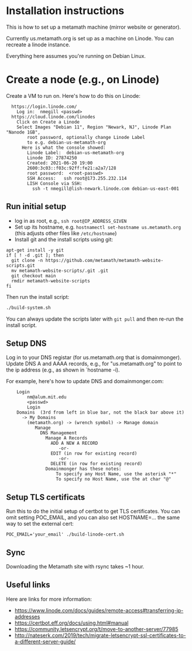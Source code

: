 # Installation instructions

This is how to set up a metamath machine (mirror website or generator).

Currently us.metamath.org is set up as a machine on Linode.
You can recreate a linode instance.

Everything here assumes you're running on Debian Linux.

# Create a node (e.g., on Linode)

Create a VM to run on. Here's how to do this on Linode:

~~~~
  https://login.linode.com/
    Log in:  nmegill <passwd>
  https://cloud.linode.com/linodes
    Click on Create a Linode
    Select Images "Debian 11", Region "Newark, NJ", Linode Plan "Nanode 1GB",
        root password, optionally change Linode Label
        to e.g. debian-us-metamath-org
      Here is what the console showed:
        Linode Label:  debian-us-metamath-org
        Linode ID: 27874250
        Created: 2021-06-20 19:00
        2600:3c03::f03c:92ff:fe21:a2a7/128
        root password:  <root-passwd>
        SSH Access:   ssh root@173.255.232.114
        LISH Console via SSH:
          ssh -t nmegill@lish-newark.linode.com debian-us-east-001
~~~~


## Run initial setup

* log in as root, e.g., `ssh root@IP_ADDRESS_GIVEN`
* Set up its hostname, e.g. `hostnamectl set-hostname us.metamath.org`
  (this adjusts other files like `/etc/hostname`)
* Install git and the install scripts using git:

~~~~
apt-get install -y git
if [ ! -d .git ]; then
  git clone -n https://github.com/metamath/metamath-website-scripts.git
  mv metamath-website-scripts/.git .git
  git checkout main
  rmdir metamath-website-scripts
fi
~~~~

Then run the install script:

~~~~sh
./build-system.sh
~~~~

You can always update the scripts later with `git pull`
and then re-run the install script.

## Setup DNS

Log in to your DNS registar (for us.metamath.org that is domainmonger).
Update DNS A and AAAA records, e.g., for "us.metamath.org" to point to the
ip address (e.g., as shown in `hostname -i).

For example, here's how to update DNS and domainmonger.com:

~~~~
    Login
        nm@alum.mit.edu
        <passwd>
        Login
    Domains  (3rd from left in blue bar, not the black bar above it)
      -> My Domains
        (metamath.org) -> (wrench symbol) -> Manage domain
           Manage
             DNS Management
               Manage A Records
                 ADD A NEW A RECORD
                    -or-
                 EDIT (in row for existing record)
                    -or-
                 DELETE (in row for existing record)
               Domainmonger has these notes:
                   To specify any Host Name, use the asterisk "*"
                   To specify no Host Name, use the at char "@"
~~~~

## Setup TLS certificats

Run this to do the initial setup of certbot to get TLS certificates.
You can omit setting POC_EMAIL, and you can also set HOSTNAME=...
the same way to set the external cert:

~~~~
POC_EMAIL='your_email' ./build-linode-cert.sh
~~~~

## Sync

Downloading the Metamath site with rsync takes ~1 hour.

## Useful links

Here are links for more information:

* https://www.linode.com/docs/guides/remote-access#transferring-ip-addresses
* https://certbot.eff.org/docs/using.html#manual
* https://community.letsencrypt.org/t/move-to-another-server/77985
* http://nateserk.com/2019/tech/migrate-letsencrypt-ssl-certificates-to-a-different-server-guide/
